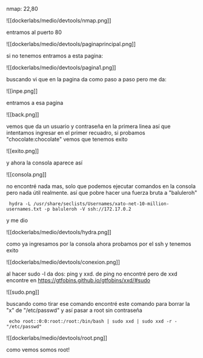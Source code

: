 nmap: 22,80

![[dockerlabs/medio/devtools/nmap.png]]

entramos al puerto 80

![[dockerlabs/medio/devtools/paginaprincipal.png]]

si no tenemos entramos a esta pagina:

![[dockerlabs/medio/devtools/pagina1.png]]

buscando vi que en la pagina da como paso a paso pero me da: 

![[inpe.png]]

entramos a esa pagina

![[back.png]]

vemos que da un usuario y contraseña en la primera linea así que intentamos ingresar en el primer recuadro, si probamos "chocolate:chocolate" vemos que tenemos exito

![[exito.png]]

y ahora la consola aparece así

![[consola.png]]

no encontré nada mas, solo que podemos ejecutar comandos en la consola pero nada útil realmente. así que pobre hacer una fuerza bruta a "baluleroh" 

     hydra -L /usr/share/seclists/Usernames/xato-net-10-million-usernames.txt -p baluleroh -V ssh://172.17.0.2 

y me dio

![[dockerlabs/medio/devtools/hydra.png]]

como ya ingresamos por la consola ahora probamos por el ssh y tenemos exito

![[dockerlabs/medio/devtools/conexion.png]]

al hacer sudo -l da dos: ping y xxd. de ping no encontré pero de xxd encontre en https://gtfobins.github.io/gtfobins/xxd/#sudo 

![[sudo.png]]

buscando como tirar ese comando encontré este comando para borrar la "x" de "/etc/passwd" y así pasar a root sin contraseña

     echo root::0:0:root:/root:/bin/bash | sudo xxd | sudo xxd -r - "/etc/passwd"

![[dockerlabs/medio/devtools/root.png]]

como vemos somos root!